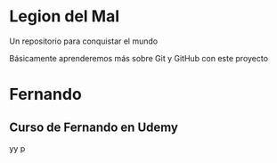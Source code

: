 # Legion del Mal
Un repositorio para conquistar el mundo

Básicamente aprenderemos más sobre Git y GitHub con este proyecto


# Fernando


## Curso de Fernando en Udemy
yy
p
